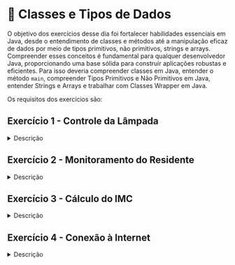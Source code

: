 # :pencil: Classes e Tipos de Dados

O objetivo dos exercícios desse dia foi fortalecer habilidades essenciais em Java, desde o
entendimento de classes e métodos até a manipulação eficaz de dados por meio de tipos primitivos,
não primitivos, strings e arrays. Compreender esses conceitos é fundamental para qualquer
desenvolvedor Java, proporcionando uma base sólida para construir aplicações robustas e eficientes.
Para isso deveria compreender classes em Java, entender o método `main`, compreender Tipos
Primitivos e Não Primitivos em Java, entender Strings e Arrays e trabalhar com Classes Wrapper em
Java.

Os requisitos dos exercícios são:

## Exercício 1 - Controle da Lâmpada

<details>
  <summary>Descrição</summary><br />

Para a primeira tarefa, espera-se que você consiga criar um algoritmo usando a linguagem Java. Este
algoritmo deve controlar o estado de uma lâmpada. Para isso, você precisa implementar dois
métodos: `ligarLampada` e `desligarLampada`, que irão mudar o estado da lâmpada. Além disso, você
também deve criar um terceiro método, chamado `isLampadaLigada`, que será responsável por verificar
e informar se a lâmpada está ligada ou não.💡

```java
public class SmartHouse {

  /*
   * Atributos.
   */

  /*
   * Métodos `ligarLampada`, `desligarLampada` e `isLampadaLigada`.
   */
}
```

Por exemplo,

- Supondo que a lâmpada esteja ligada, então a saída para o método `isLampadaLigada` será:

```text
true
```

- Supondo que a lâmpada esteja desligada, então a saída para o método `isLampadaLigada` será:

```text
false
```

</details>

## Exercício 2 - Monitoramento do Residente

<details>
  <summary>Descrição</summary><br />

No segundo requisito a casa inteligente precisa monitorar quem está residindo nela.

Você implementará a parte de um sistema! Sua função é implementar a classe `Residente` com os
atributos públicos:

- `nome`: esse atributo é do tipo `String`;
- `idade`: esse atributo é do tipo `int`;
- `peso`: esse atributo é do tipo `double`;
- `altura`: esse atributo é do tipo `double`;

```java
public class Residente {

  // Seu código aqui
  /*
   * Atributos.
   */
}
```

Implemente seu construtor para que, quando um novo residente surgir (o objeto seja instanciado),
seus atributos já sejam inicializados.

Imagine que você deseja visualizar as informações de um residente na saída do console do seu
ambiente de desenvolvimento integrado (IDE). Veja abaixo como fazer isso com mais detalhes:

1. Criando a casa (objeto 'residente'): Primeiro, nós precisamos de um objeto Residente para
   representar a residente. No nosso exemplo, vamos criar um objeto residente que representa uma
   casa com um residente chamado "João". Este residente tem 22 anos, pesa 72 kg com 1,75 metros de
   altura. Criamos este objeto da seguinte forma:

```java
Residente residente=new Residente("João",22,72,1.75);
```

2. Imprimindo as informações do residente: Agora que temos o nosso objeto residente, podemos
   imprimir as informações do residente no console. Para isso, utilizamos System.out.println, que é
   o comando que imprime textos na saída padrão (geralmente, o console da sua IDE). Aqui está como
   fazemos isso:

```java
System.out.println("Nome: "+residente.nome+"\nIdade: "+residente.idade+"\nPeso: "+residente.peso
    +"\nAltura: "+residente.altura);
```

Aqui está o código completo:

```java
public class Principal {

  public static void main(String[] args) {
    Resident residente = new Resident("João", 22, 72, 1.75);

    System.out.println(
        "Nome: " + residente.nome + "\nIdade: " + residente.idade + "\nPeso: " + residente.peso
            + "\nAltura: " + residente.altura);
  }

}
```

</details>

## Exercício 3 - Cálculo do IMC

<details>
  <summary>Descrição</summary><br />

O terceiro requisito a casa inteligente deve conseguir calcular o Índice de Massa Corporal (IMC) do
residente. Para isso, crie o método

- `calcularImc`

Por exemplo,

Supondo que os dados sejam: peso igual a 72kg e altura igual a 1.75, então a saída será:

```text
23.51020
```

Supondo que os dados sejam: peso igual a 54kg e altura igual a 1.70, então a saída será:

```text
18.68512
```

Imagine que você deseja visualizar as informações de um residente na saída do console do seu
ambiente de desenvolvimento integrado (IDE). Veja abaixo como fazer isso com mais detalhes:

1. Criando o objeto `'residente'`: Primeiro, precisamos de um objeto Residente para representar o
   residente. Vamos criar um objeto chamado residente com nome de "João". Este residente tem 22
   anos, pesa 72 kg e mede 1.75 metros de altura. Criamos esse objeto assim:

```java
Resident residente=new Residente("João",22,72,1.75);
```

2. Calculando o IMC: O Índice de Massa Corporal é uma medida útil para entender se alguém está num
   peso saudável para a sua altura. No nosso objeto residente, há um método chamado calculaImc que
   realiza esse cálculo para o residente. Nós chamamos esse método e armazenamos o resultado na
   variável h:

```java
double h=residente.calculaImc();
```

Lembre-se, double é um tipo de dado que pode conter números reais, que é o tipo de valor que o
cálculo do IMC produz.

Aqui está o código completo:

```java
public class Principal {

  public static void main(String[] args) {
    Residente residente = new Residente("João", 22, 72, 1.75);
    double h = residente.calculaImc();
    System.out.println(h);
  }
}
```

Após executar este programa, a saída será um número que representa o IMC do residente "João". Por
exemplo, pode aparecer 23.51020, o IMC calculado com base no peso e altura fornecidos.

</details>

## Exercício 4 - Conexão à Internet

<details>
  <summary>Descrição</summary><br />

No quarto requisito, a casa inteligente deve tentar se conectar à internet. Dito isso, crie um
método `conectarInternet` que simula a tentativa de conexão à internet usando uma taxa de conexão
fornecida.

```java
public class SmartHouse {

  // Seu código aqui

  /*
   * Método `conectarInternet`.
   */
}
```

**Por exemplo:**

O método `conectarInternet` deve simular a tentativa da casa inteligente de se conectar à internet
usando uma taxa de sucesso fornecida. Lembre-se de que este é um método de simulação; portanto, não
precisaremos realmente implementar uma conexão com a Internet, apenas simular o processo.

Comece escrevendo a assinatura do método. No caso, ele é um método público que retorna um booleano (
verdadeiro ou falso). Portanto, sua assinatura deve começar com `public boolean`. Em seguida, dê o
nome ao método `conectarInternet` e adicione parênteses com um argumento `double` para a taxa de
sucesso da conexão.

A lógica interna do método é bastante direta:

1. Se a `connectionRate` (taxa de conexão) for maior que 0.5, o método deve retornar `true`,
   indicando uma conexão bem-sucedida.
2. Se for menor ou igual a 0.5, o método deve retornar `false`, indicando que a conexão falhou.

**Por exemplo**, ao chamar `conectarInternet(0.8)`, você terá uma alta chance de sucesso e
retornará `true`. No entanto, ao chamar `conectarInternet(0.2)`, o retorno é `false`.

```java
public class Principal {

  public static void main(String[] args) {
    SmartHouse casa = new SmartHouse();
    boolean conectado = casa.conectarInternet(0.7);
    System.out.println(conectado ? "Conectado à Internet" : "Falha na conexão à Internet");
  }
}
```

</details>